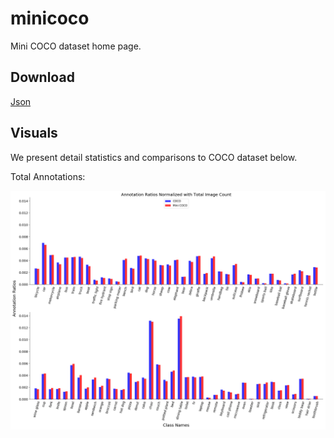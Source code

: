 # minicoco

Mini COCO dataset home page.

## Download
[Json](https://drive.google.com/open?id=1lezhgY4M_Ag13w0dEzQ7x_zQ_w0ohjin)


## Visuals

We present detail statistics and comparisons to COCO dataset below. 

Total Annotations:

![adadadadadadadada](/figures/comparison_bar_plot0_large_objects_noperson.png)

